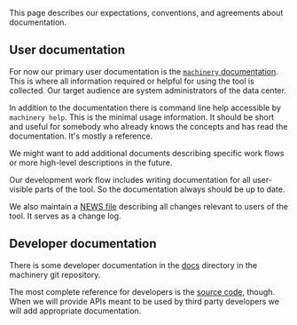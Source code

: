 This page describes our expectations, conventions, and agreements about documentation.

## User documentation

For now our primary user documentation is the [`machinery` documentation](http://machinery-project.org/docs). This is where all information required or helpful for using the tool is collected. Our target audience are system administrators of the data center.

In addition to the documentation there is command line help accessible by `machinery help`. This is the minimal usage information. It should be short and useful for somebody who already knows the concepts and has read the documentation. It's mostly a reference.

We might want to add additional documents describing specific work flows or more high-level descriptions in the future.

Our development work flow includes writing documentation for all user-visible parts of the tool. So the documentation always should be up to date.

We also maintain a [NEWS file](https://github.com/SUSE/machinery/blob/master/NEWS) describing all changes relevant to users of the tool. It serves as a change log.

## Developer documentation

There is some developer documentation in the [docs](https://github.com/SUSE/machinery/tree/master/docs) directory in the machinery git repository.

The most complete reference for developers is the [source code](https://github.com/SUSE/machinery), though. When we will provide APIs meant to be used by third party developers we will add appropriate documentation.

